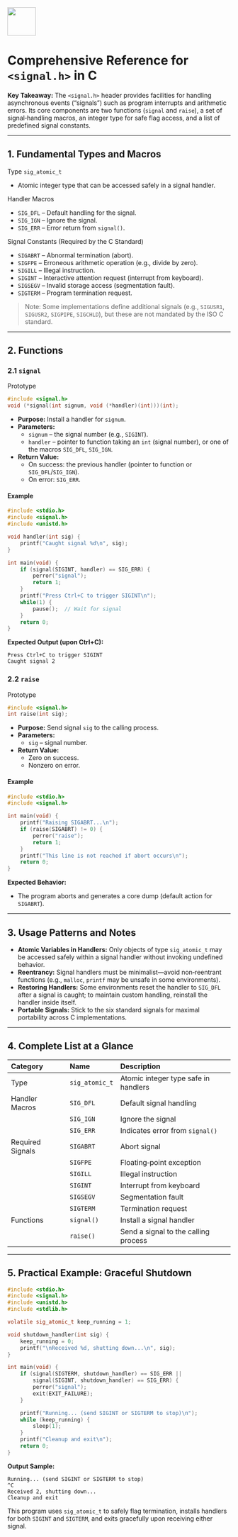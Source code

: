 <img src="https://r2cdn.perplexity.ai/pplx-full-logo-primary-dark%402x.png" style="height:64px;margin-right:32px"/>

# Comprehensive Reference for `<signal.h>` in C

**Key Takeaway:** The `<signal.h>` header provides facilities for handling asynchronous events (“signals”) such as program interrupts and arithmetic errors. Its core components are two functions (`signal` and `raise`), a set of signal‐handling macros, an integer type for safe flag access, and a list of predefined signal constants.

***

## 1. Fundamental Types and Macros

Type
`sig_atomic_t`

- Atomic integer type that can be accessed safely in a signal handler.

Handler Macros

- `SIG_DFL` – Default handling for the signal.
- `SIG_IGN` – Ignore the signal.
- `SIG_ERR` – Error return from `signal()`.

Signal Constants (Required by the C Standard)

- `SIGABRT` – Abnormal termination (abort).
- `SIGFPE`  – Erroneous arithmetic operation (e.g., divide by zero).
- `SIGILL`  – Illegal instruction.
- `SIGINT`  – Interactive attention request (interrupt from keyboard).
- `SIGSEGV` – Invalid storage access (segmentation fault).
- `SIGTERM` – Program termination request.

> Note: Some implementations define additional signals (e.g., `SIGUSR1`, `SIGUSR2`, `SIGPIPE`, `SIGCHLD`), but these are not mandated by the ISO C standard.

***

## 2. Functions

### 2.1 `signal`

Prototype

```c
#include <signal.h>
void (*signal(int signum, void (*handler)(int)))(int);
```

- **Purpose:** Install a handler for `signum`.
- **Parameters:**
    - `signum` – the signal number (e.g., `SIGINT`).
    - `handler` – pointer to function taking an `int` (signal number), or one of the macros `SIG_DFL`, `SIG_IGN`.
- **Return Value:**
    - On success: the previous handler (pointer to function or `SIG_DFL`/`SIG_IGN`).
    - On error: `SIG_ERR`.


#### Example

```c
#include <stdio.h>
#include <signal.h>
#include <unistd.h>

void handler(int sig) {
    printf("Caught signal %d\n", sig);
}

int main(void) {
    if (signal(SIGINT, handler) == SIG_ERR) {
        perror("signal");
        return 1;
    }
    printf("Press Ctrl+C to trigger SIGINT\n");
    while(1) {
        pause();  // Wait for signal
    }
    return 0;
}
```

**Expected Output (upon Ctrl+C):**

```
Press Ctrl+C to trigger SIGINT
Caught signal 2
```


### 2.2 `raise`

Prototype

```c
#include <signal.h>
int raise(int sig);
```

- **Purpose:** Send signal `sig` to the calling process.
- **Parameters:**
    - `sig` – signal number.
- **Return Value:**
    - Zero on success.
    - Nonzero on error.


#### Example

```c
#include <stdio.h>
#include <signal.h>

int main(void) {
    printf("Raising SIGABRT...\n");
    if (raise(SIGABRT) != 0) {
        perror("raise");
        return 1;
    }
    printf("This line is not reached if abort occurs\n");
    return 0;
}
```

**Expected Behavior:**

- The program aborts and generates a core dump (default action for `SIGABRT`).

***

## 3. Usage Patterns and Notes

- **Atomic Variables in Handlers:** Only objects of type `sig_atomic_t` may be accessed safely within a signal handler without invoking undefined behavior.
- **Reentrancy:** Signal handlers must be minimalist—avoid non‐reentrant functions (e.g., `malloc`, `printf` may be unsafe in some environments).
- **Restoring Handlers:** Some environments reset the handler to `SIG_DFL` after a signal is caught; to maintain custom handling, reinstall the handler inside itself.
- **Portable Signals:** Stick to the six standard signals for maximal portability across C implementations.

***

## 4. Complete List at a Glance

| Category | Name | Description |
| :-- | :-- | :-- |
| Type | `sig_atomic_t` | Atomic integer type safe in handlers |
| Handler Macros | `SIG_DFL` | Default signal handling |
|  | `SIG_IGN` | Ignore the signal |
|  | `SIG_ERR` | Indicates error from `signal()` |
| Required Signals | `SIGABRT` | Abort signal |
|  | `SIGFPE` | Floating‐point exception |
|  | `SIGILL` | Illegal instruction |
|  | `SIGINT` | Interrupt from keyboard |
|  | `SIGSEGV` | Segmentation fault |
|  | `SIGTERM` | Termination request |
| Functions | `signal()` | Install a signal handler |
|  | `raise()` | Send a signal to the calling process |


***

## 5. Practical Example: Graceful Shutdown

```c
#include <stdio.h>
#include <signal.h>
#include <unistd.h>
#include <stdlib.h>

volatile sig_atomic_t keep_running = 1;

void shutdown_handler(int sig) {
    keep_running = 0;
    printf("\nReceived %d, shutting down...\n", sig);
}

int main(void) {
    if (signal(SIGTERM, shutdown_handler) == SIG_ERR ||
        signal(SIGINT, shutdown_handler) == SIG_ERR) {
        perror("signal");
        exit(EXIT_FAILURE);
    }

    printf("Running... (send SIGINT or SIGTERM to stop)\n");
    while (keep_running) {
        sleep(1);
    }
    printf("Cleanup and exit\n");
    return 0;
}
```

**Output Sample:**

```
Running... (send SIGINT or SIGTERM to stop)
^C
Received 2, shutting down...
Cleanup and exit
```

This program uses `sig_atomic_t` to safely flag termination, installs handlers for both `SIGINT` and `SIGTERM`, and exits gracefully upon receiving either signal.

